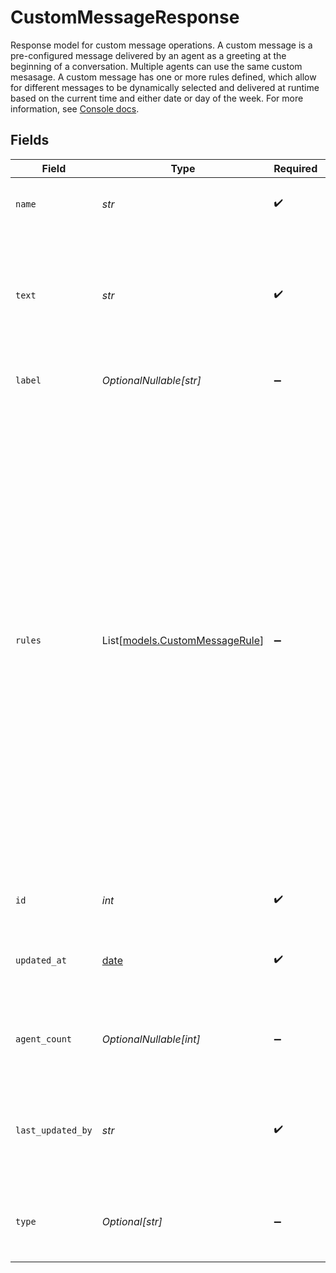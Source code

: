 # CustomMessageResponse

Response model for custom message operations.
A custom message is a pre-configured message delivered by an agent as a greeting at the
beginning of a conversation. Multiple agents can use the same custom mesasage. A custom message
has one or more rules defined, which allow for different messages to be dynamically selected and
delivered at runtime based on the current time and either date or day of the week. For more
information, see [Console docs](https://docs.syllable.ai/Resources/Messages).


## Fields

| Field                                                                                                                                                                                                                                                                                                                                                                                                                                            | Type                                                                                                                                                                                                                                                                                                                                                                                                                                             | Required                                                                                                                                                                                                                                                                                                                                                                                                                                         | Description                                                                                                                                                                                                                                                                                                                                                                                                                                      | Example                                                                                                                                                                                                                                                                                                                                                                                                                                          |
| ------------------------------------------------------------------------------------------------------------------------------------------------------------------------------------------------------------------------------------------------------------------------------------------------------------------------------------------------------------------------------------------------------------------------------------------------ | ------------------------------------------------------------------------------------------------------------------------------------------------------------------------------------------------------------------------------------------------------------------------------------------------------------------------------------------------------------------------------------------------------------------------------------------------ | ------------------------------------------------------------------------------------------------------------------------------------------------------------------------------------------------------------------------------------------------------------------------------------------------------------------------------------------------------------------------------------------------------------------------------------------------ | ------------------------------------------------------------------------------------------------------------------------------------------------------------------------------------------------------------------------------------------------------------------------------------------------------------------------------------------------------------------------------------------------------------------------------------------------ | ------------------------------------------------------------------------------------------------------------------------------------------------------------------------------------------------------------------------------------------------------------------------------------------------------------------------------------------------------------------------------------------------------------------------------------------------ |
| `name`                                                                                                                                                                                                                                                                                                                                                                                                                                           | *str*                                                                                                                                                                                                                                                                                                                                                                                                                                            | :heavy_check_mark:                                                                                                                                                                                                                                                                                                                                                                                                                               | The name of the custom message                                                                                                                                                                                                                                                                                                                                                                                                                   | Customer service greeting                                                                                                                                                                                                                                                                                                                                                                                                                        |
| `text`                                                                                                                                                                                                                                                                                                                                                                                                                                           | *str*                                                                                                                                                                                                                                                                                                                                                                                                                                            | :heavy_check_mark:                                                                                                                                                                                                                                                                                                                                                                                                                               | The default message that the agent will deliver if no rules are set or no rules match the current timestamp.                                                                                                                                                                                                                                                                                                                                     | Hello and thank you for calling customer service. How can I help you today?                                                                                                                                                                                                                                                                                                                                                                      |
| `label`                                                                                                                                                                                                                                                                                                                                                                                                                                          | *OptionalNullable[str]*                                                                                                                                                                                                                                                                                                                                                                                                                          | :heavy_minus_sign:                                                                                                                                                                                                                                                                                                                                                                                                                               | The label of the custom message                                                                                                                                                                                                                                                                                                                                                                                                                  | Customer service                                                                                                                                                                                                                                                                                                                                                                                                                                 |
| `rules`                                                                                                                                                                                                                                                                                                                                                                                                                                          | List[[models.CustomMessageRule](../models/custommessagerule.md)]                                                                                                                                                                                                                                                                                                                                                                                 | :heavy_minus_sign:                                                                                                                                                                                                                                                                                                                                                                                                                               | Rules for time-specific message variants                                                                                                                                                                                                                                                                                                                                                                                                         | [<br/>{<br/>"date": "2025-01-01",<br/>"description": "Closed on New Year's Day",<br/>"invert": false,<br/>"text": "Hello, thank you for calling. Sorry, we're closed today.",<br/>"time_range_end": "17:00",<br/>"time_range_start": "09:00"<br/>},<br/>{<br/>"days_of_week": [<br/>"sa",<br/>"su"<br/>],<br/>"description": "Closed on weekends",<br/>"invert": false,<br/>"text": "Hello, thank you for calling. Sorry, we're closed on weekends.",<br/>"time_range_end": "17:00",<br/>"time_range_start": "09:00"<br/>}<br/>] |
| `id`                                                                                                                                                                                                                                                                                                                                                                                                                                             | *int*                                                                                                                                                                                                                                                                                                                                                                                                                                            | :heavy_check_mark:                                                                                                                                                                                                                                                                                                                                                                                                                               | The ID of the custom message                                                                                                                                                                                                                                                                                                                                                                                                                     | 1                                                                                                                                                                                                                                                                                                                                                                                                                                                |
| `updated_at`                                                                                                                                                                                                                                                                                                                                                                                                                                     | [date](https://docs.python.org/3/library/datetime.html#date-objects)                                                                                                                                                                                                                                                                                                                                                                             | :heavy_check_mark:                                                                                                                                                                                                                                                                                                                                                                                                                               | Timestamp of the most recent update to the custom message                                                                                                                                                                                                                                                                                                                                                                                        | 2024-01-01T00:00:00Z                                                                                                                                                                                                                                                                                                                                                                                                                             |
| `agent_count`                                                                                                                                                                                                                                                                                                                                                                                                                                    | *OptionalNullable[int]*                                                                                                                                                                                                                                                                                                                                                                                                                          | :heavy_minus_sign:                                                                                                                                                                                                                                                                                                                                                                                                                               | The number of agents using the custom message                                                                                                                                                                                                                                                                                                                                                                                                    | 1                                                                                                                                                                                                                                                                                                                                                                                                                                                |
| `last_updated_by`                                                                                                                                                                                                                                                                                                                                                                                                                                | *str*                                                                                                                                                                                                                                                                                                                                                                                                                                            | :heavy_check_mark:                                                                                                                                                                                                                                                                                                                                                                                                                               | The email address of the user who most recently updated the custom message                                                                                                                                                                                                                                                                                                                                                                       | user@email.com                                                                                                                                                                                                                                                                                                                                                                                                                                   |
| `type`                                                                                                                                                                                                                                                                                                                                                                                                                                           | *Optional[str]*                                                                                                                                                                                                                                                                                                                                                                                                                                  | :heavy_minus_sign:                                                                                                                                                                                                                                                                                                                                                                                                                               | Type of the custom message (must be "greeting" for now)                                                                                                                                                                                                                                                                                                                                                                                          | greeting                                                                                                                                                                                                                                                                                                                                                                                                                                         |